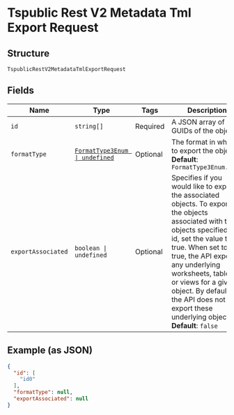 
# Tspublic Rest V2 Metadata Tml Export Request

## Structure

`TspublicRestV2MetadataTmlExportRequest`

## Fields

| Name | Type | Tags | Description |
|  --- | --- | --- | --- |
| `id` | `string[]` | Required | A JSON array of GUIDs of the objects. |
| `formatType` | [`FormatType3Enum \| undefined`](../../doc/models/format-type-3-enum.md) | Optional | The format in which to export the objects<br>**Default**: `FormatType3Enum.YAML` |
| `exportAssociated` | `boolean \| undefined` | Optional | Specifies if you would like to export the associated objects. To export the objects associated with the objects specified in id, set the value to true. When set to true, the API exports any underlying worksheets, tables, or views for a given object. By default, the API does not export these underlying objects<br>**Default**: `false` |

## Example (as JSON)

```json
{
  "id": [
    "id0"
  ],
  "formatType": null,
  "exportAssociated": null
}
```

